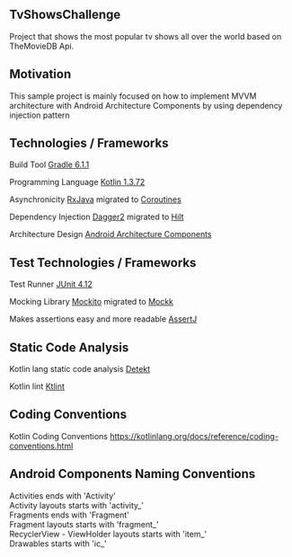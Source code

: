 ## TvShowsChallenge
Project that shows the most popular tv shows all over the world based on TheMovieDB Api.

## Motivation
This sample project is mainly focused on how to implement MVVM architecture with Android Architecture Components by using dependency injection pattern

## Technologies / Frameworks
Build Tool [Gradle 6.1.1](https://gradle.org/)

Programming Language [Kotlin 1.3.72](https://kotlinlang.org/)

Asynchronicity [RxJava](https://github.com/ReactiveX/RxJava) migrated to [Coroutines](https://kotlinlang.org/docs/reference/coroutines-overview.html)

Dependency Injection [Dagger2](https://dagger.dev/) migrated to [Hilt](https://dagger.dev/hilt/)

Architecture Design [Android Architecture Components](https://developer.android.com/topic/libraries/architecture)

## Test Technologies / Frameworks
Test Runner [JUnit 4.12](https://github.com/junit-team/junit4/blob/master/doc/ReleaseNotes4.12.md)

Mocking Library [Mockito](https://site.mockito.org/) migrated to [Mockk](https://mockk.io/)

Makes assertions easy and more readable [AssertJ](https://joel-costigliola.github.io/assertj/)

## Static Code Analysis
Kotlin lang static code analysis [Detekt](https://github.com/arturbosch/detekt)

Kotlin lint [Ktlint](https://github.com/pinterest/ktlint)

## Coding Conventions
Kotlin Coding Conventions https://kotlinlang.org/docs/reference/coding-conventions.html

## Android Components Naming Conventions
Activities ends with 'Activity'</br>
Activity layouts starts with 'activity_'</br>
Fragments ends with 'Fragment'</br>
Fragment layouts starts with 'fragment_'</br>
RecyclerView - ViewHolder layouts starts with 'item_'</br>
Drawables starts with 'ic_'